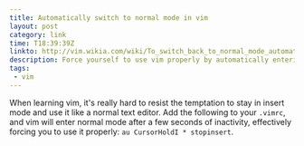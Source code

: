 ```yaml
---
title: Automatically switch to normal mode in vim
layout: post
category: link
time: T18:39:39Z
linkto: http://vim.wikia.com/wiki/To_switch_back_to_normal_mode_automatically_after_inaction
description: Force yourself to use vim properly by automatically entering normal mode after a few seconds of inactivity.
tags:
 - vim 
---
```


When learning vim, it's really hard to resist the temptation to stay in insert mode and use it like a normal text editor. Add the following to your `.vimrc`, and vim will enter normal mode after a few seconds of inactivity, effectively forcing you to use it properly: `au CursorHoldI * stopinsert`.
